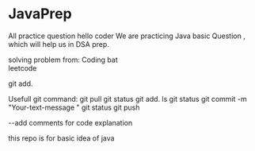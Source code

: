 # JavaPrep
All practice question 
hello coder
We are practicing Java basic Question , which will help us in DSA prep.

solving problem from:
Coding bat  
leetcode

git add.

Usefull git command:
git pull
git status 
git add.
ls
git status
git commit -m "Your-text-message "
git status
git push


--add comments for code explanation

this repo is for basic idea of java 
